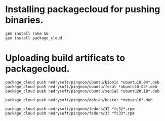 # Installing packagecloud for pushing binaries.

```
gem install rake &&
gem install package_cloud
```

# Uploading build artificats to packagecloud.

```
package_cloud push nedrysoft/pingnoo/ubuntu/bionic *ubuntu18.04*.deb
package_cloud push nedrysoft/pingnoo/ubuntu/focal *ubuntu20.04*.deb
package_cloud push nedrysoft/pingnoo/ubuntu/xenial *ubuntu20.10*.deb

package_cloud push nedrysoft/pingnoo/debian/buster *debian10*.deb

package_cloud push nedrysoft/pingnoo/fedora/32 *fc32*.rpm
package_cloud push nedrysoft/pingnoo/fedora/33 *fc33*.rpm
```
